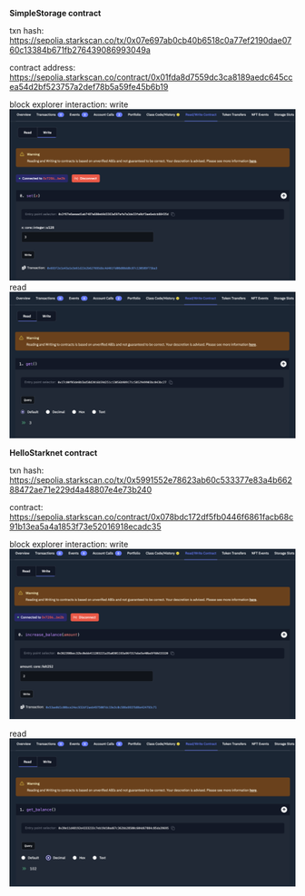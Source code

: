 **SimpleStorage contract**

txn hash:
https://sepolia.starkscan.co/tx/0x07e697ab0cb40b6518c0a77ef2190dae0760c13384b671fb276439086993049a

contract address: 
https://sepolia.starkscan.co/contract/0x01fda8d7559dc3ca8189aedc645ccea54d2bf523757a2def78b5a59fe45b6b19

block explorer interaction:
write
![write](<screenshots/Screenshot 2024-06-09 at 13.27.15.png>)
read
![read](<screenshots/Screenshot 2024-06-09 at 13.27.29.png>)

**HelloStarknet contract**

txn hash:
https://sepolia.starkscan.co/tx/0x5991552e78623ab60c533377e83a4b66288472ae71e229d4a48807e4e73b240

contract:
https://sepolia.starkscan.co/contract/0x078bdc172df5fb0446f6861facb68c91b13ea5a4a1853f73e52016918ecadc35

block explorer interaction:
write
![write](<screenshots/Screenshot 2024-06-09 at 13.44.56.png>)

read
![alt text](<screenshots/Screenshot 2024-06-09 at 13.45.12.png>)



